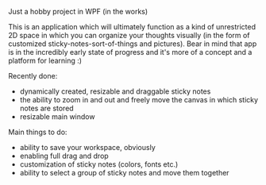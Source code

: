 Just a hobby project in WPF (in the works)

This is an application which will ultimately function as a kind of unrestricted 2D space in which you can organize your thoughts visually (in the form of customized sticky-notes-sort-of-things and pictures). Bear in mind that app is in the incredibly early state of progress and it's more of a concept and a platform for learning :)

Recently done:
- dynamically created, resizable and draggable sticky notes
- the ability to zoom in and out and freely move the canvas in which sticky notes are stored
- resizable main window

Main things to do:
- ability to save your workspace, obviously
- enabling full drag and drop
- customization of sticky notes (colors, fonts etc.)
- ability to select a group of sticky notes and move them together
